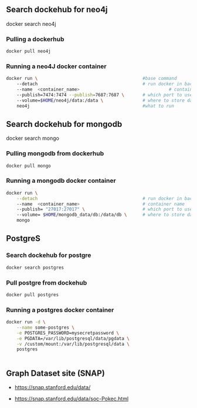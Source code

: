 ## Search dockehub for neo4j
 docker search neo4j

### Pulling a dockerhub
```` bash
docker pull neo4j
````

### Running a neo4J docker container
```` bash
docker run \                                        #base command
    --detach                                        # run docker in background
    --name  <container_name>                                  # container name
    --publish=7474:7474 --publish=7687:7687 \       # which port to use <choice>:<default>
    --volume=$HOME/neo4j/data:/data \               # where to store data
    neo4j                                           #what to run
````

## Search dockehub for mongodb
 docker search mongo

### Pulling mongodb from dockerhub
```` bash
docker pull mongo
````

### Running a mongodb docker container
```` bash
docker run \
    --detach                                        # run docker in background
    --name  <container_name>                        # container name
    --publish= "27017:27017" \                      # which port to use <choice>:<default>
    --volume= $HOME/mongodb_data/db:/data/db \      # where to store data
    mongo
````
## PostgreS

### Search dockehub for postgre

```` bash
docker search postgres
````
### Pull postgre from dockehub
```` bash
docker pull postgres
````

### Running a postgres docker container
```` bash
docker run -d \
    --name some-postgres \
    -e POSTGRES_PASSWORD=mysecretpassword \
    -e PGDATA=/var/lib/postgresql/data/pgdata \
    -v /custom/mount:/var/lib/postgresql/data \
    postgres
    
````

## Graph Dataset site (SNAP)
* https://snap.stanford.edu/data/

* https://snap.stanford.edu/data/soc-Pokec.html


